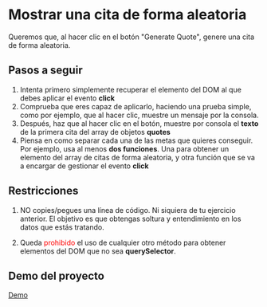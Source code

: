 # Mostrar una cita de forma aleatoria
Queremos que, al hacer clic en el botón "Generate Quote", genere una cita de forma aleatoria.

## Pasos a seguir

1. Intenta primero simplemente recuperar el elemento del DOM al que debes aplicar el evento __click__
2. Comprueba que eres capaz de aplicarlo, haciendo una prueba simple, como por ejemplo, que al hacer clic, muestre un mensaje por la consola.
3. Después, haz que al hacer clic en el botón, muestre por consola el **texto** de la primera cita del array de objetos **quotes**
4. Piensa en como separar cada una de las metas que quieres conseguir. Por ejemplo, usa al menos **dos funciones**. Una para obtener un elemento del array de citas de forma aleatoria, y otra función que se va a encargar de gestionar el evento __click__


## Restricciones

1. NO copies/pegues una línea de código. Ni siquiera de tu ejercicio anterior. El objetivo es que obtengas soltura y entendimiento en los datos que estás tratando.

2. Queda <span style="color: red;">prohibido</span> el uso de cualquier otro método para obtener elementos del DOM que no sea **querySelector**. 

## Demo del proyecto

[Demo](https://js-beginners.github.io/random-quotes-project/)